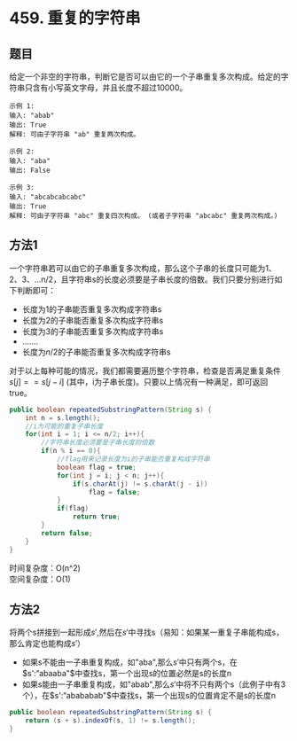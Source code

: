 # 459. 重复的字符串

## 题目  
给定一个非空的字符串，判断它是否可以由它的一个子串重复多次构成。给定的字符串只含有小写英文字母，并且长度不超过10000。

    示例 1:
    输入: "abab"
    输出: True
    解释: 可由子字符串 "ab" 重复两次构成。

    示例 2:
    输入: "aba"
    输出: False

    示例 3:
    输入: "abcabcabcabc"
    输出: True
    解释: 可由子字符串 "abc" 重复四次构成。 (或者子字符串 "abcabc" 重复两次构成。)

## 方法1
一个字符串若可以由它的子串重复多次构成，那么这个子串的长度只可能为1、2、3、...n/2，且字符串s的长度必须要是子串长度的倍数。我们只要分别进行如下判断即可：
* 长度为1的子串能否重复多次构成字符串s
* 长度为2的子串能否重复多次构成字符串s
* 长度为3的子串能否重复多次构成字符串s
* .......
* 长度为$n/2$的子串能否重复多次构成字符串s

对于以上每种可能的情况，我们都需要遍历整个字符串，检查是否满足重复条件$s[j] == s[j - i]$ (其中，i为子串长度)。只要以上情况有一种满足，即可返回true。

```java
public boolean repeatedSubstringPattern(String s) {
    int n = s.length();
    //i为可能的重复子串长度
    for(int i = 1; i <= n/2; i++){
        //字符串长度必须要是子串长度的倍数
        if(n % i == 0){
            //flag用来记录长度为i的子串能否重复构成字符串
            boolean flag = true;
            for(int j = i; j < n; j++){
                if(s.charAt(j) != s.charAt(j - i))
                    flag = false;
            }
            if(flag)
                return true;
        }
        return false;
    }
}
```

时间复杂度：O(n^2)  
空间复杂度：O(1)


## 方法2
将两个s拼接到一起形成$s'$,然后在$s'$中寻找s（易知：如果某一重复子串能构成s，那么肯定也能构成$s'$）

* 如果s不能由一子串重复构成，如"aba",那么$s'$中只有两个s，在$s':“abaaba"$中查找s，第一个出现s的位置必然是s的长度n
* 如果s能由一子串重复构成，如"abab",那么$s'$中将不只有两个s（此例子中有3个），在$s':“abababab"$中查找s，第一个出现s的位置肯定不是s的长度n

```java
public boolean repeatedSubstringPattern(String s) {
    return (s + s).indexOf(s, 1) != s.length();
}
```
